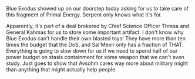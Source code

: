 Blue Exodus showed up on our doorstep today asking for us to take care of this fragment of Primal Energy. Serpent only knows what it's for. 

Apparently, it's part of a deal brokered by Chief Science Officer Thresa and General Kahmas for us to store some important artifact. I don't know why Blue Exodus can't handle their own blasted toys! They have more than ten times the budget that the DoS, and Sal'Mevir only has a fraction of THAT. Everything is going to slow down for us if we need to spend half of our power budget on stasis containment for some weapon that we can't even study. Just goes to show that Avsohm cares way more about military might than anything that might actually help people.